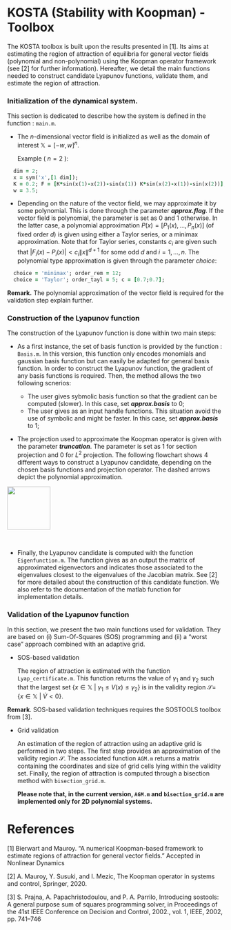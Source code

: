 
# KOSTA (Stability with Koopman)  -  Toolbox
The KOSTA toolbox is built upon the results presented in [1]. Its aims at estimating the region of attraction of equilibria for general vector fields (polynomial and non-polynomial) using the Koopman operator framework (see [2] for further information). Hereafter, we detail the main functions needed to construct candidate Lyapunov functions, validate them, and estimate the region of attraction.  

### Initialization of the dynamical system. 
This section is dedicated to describe how the system is defined in the function : $`\texttt{main.m}`$.    
- The $n$-dimensional vector field is initialized as well as the domain of interest $\mathbb{X} = [-w,w]^n$. 

  Example ( $n = 2$ ):  
```ruby
  dim = 2; 
  x = sym('x',[1 dim]);
  K = 0.2; F = [K*sin(x(1)-x(2))-sin(x(1)) K*sin(x(2)-x(1))-sin(x(2))];
  w = 3.5;
```
  
- Depending on the nature of the vector field, we may approximate it by some polynomial. This is done through the parameter ***approx.flag***. If the vector field is polynomial, the parameter is set as 0 and 1 otherwise. In the latter case, a polynomial approximation $P(x) = [ P_1(x),...,P_n(x) ]$ (of fixed order $d$) is given using either a Taylor series, or a minimax approximation. Note that for Taylor series, constants $c_i$ are given such that $|F_i(x)-P_i(x)|< c_i\lVert x\rVert^{d+1}$ for some odd $d$ and $i=1,...,n$. The polynomial type approximation is given through the parameter *choice*:
   
```ruby
  choice = 'minimax'; order_rem = 12; 
  choice = 'Taylor'; order_tayl = 5; c = [0.7;0.7]; 
```

**Remark.** The polynomial approximation of the vector field is required for the validation step explain further. 

### Construction of the Lyapunov function
The construction of the Lyapunov function is done within two main steps: 

- As a first instance, the set of basis function is provided by the function : $`\texttt{Basis.m}`$. In this version, this function only encodes monomials and gaussian basis function but can easily be adapted for general basis function. In order to construct the Lyapunov function, the gradient of any basis functions is required. Then, the method allows the two following scnerios:
    * The user gives sybmolic basis function so that the gradient can be computed (slower). In this case, set ***approx.basis*** to 0;
    * The user gives as an input handle functions. This situation avoid the use of symbolic and might be faster. In this case, set ***approx.basis*** to 1;   

- The projection used to approximate the Koopman operator is given with the parameter ***truncation***. The parameter is set as 1 for section projection and 0 for $L^2$ projection. The following flowchart shows 4 different ways to construct a Lyapunov candidate, depending on the chosen basis functions and projection operator. The dashed arrows depict the polynomial approximation. 

<img src="IMG_LINK" width="100" height="100"/>

&nbsp;

- Finally, the Lyapunov candidate is computed with the function $`\texttt{Eigenfunction.m}`$. The function gives as an output the matrix of approximated eigenvectors and indicates those associated to the eigenvalues closest to the eigenvalues of the Jacobian matrix. See [2] for more detailed about the construction of this candidate function. We also refer to the documentation of the matlab function for implementation details.
  
### Validation of the Lyapunov function 

In this section, we present the two main functions used for validation. They are based on (i) Sum-Of-Squares (SOS) programming and (ii) a “worst case” approach combined with an adaptive grid.

- SOS-based validation

  The region of attraction is estimated with the function $`\texttt{Lyap\_certificate.m}`$. This function returns the value of $\gamma_1$ and $\gamma_2$ such that the largest set $`\{x\in\mathbb{X}~|~\gamma_1\leq V(x) \leq \gamma_2\}`$ is in the validity region $\mathcal{S} =$ $`\{x\in\mathbb{X}~|~\dot{V} < 0\}`$.

**Remark**. SOS-based validation techniques requires the SOSTOOLS toolbox from [3].  
  
- Grid validation

  An estimation of the region of attraction using an adaptive grid is performed in two steps. The first step provides an approximation of the validity region $\mathcal{S}$. The associated function $`\texttt{AGM.m}`$ returns a matrix containing the coordinates and size of grid cells lying within the validity set. Finally, the region of attraction is computed through a bisection method with $`\texttt{bisection\_grid.m}`$.

  **Please note that, in the current version, $`\texttt{AGM.m}`$ and $`\texttt{bisection\_grid.m}`$ are implemented only for 2D polynomial systems.**

# References 
[1] Bierwart and Mauroy. “A numerical Koopman-based framework to estimate regions of attraction for general vector fields.” Accepted in Nonlinear Dynamics

[2] A. Mauroy, Y. Susuki, and I. Mezic, The Koopman operator in systems and control, Springer, 2020.

[3] S. Prajna, A. Papachristodoulou, and P. A. Parrilo, Introducing sostools: A general purpose sum of squares programming solver, in Proceedings of the 41st IEEE Conference on Decision and Control,
2002., vol. 1, IEEE, 2002, pp. 741–746

